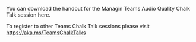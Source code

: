 You can download the handout for the Managin Teams Audio Quality Chalk Talk session here.

To register to other Teams Chalk Talk sessions please visit https://aka.ms/TeamsChalkTalks
